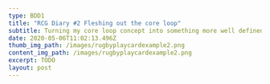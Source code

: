 ```yaml
---
type: BDD1
title: "RCG Diary #2 Fleshing out the core loop"
subtitle: Turning my core loop concept into something more well defined.
date: 2020-05-06T11:02:13.496Z
thumb_img_path: /images/rugbyplaycardexample2.png
content_img_path: /images/rugbyplaycardexample2.png
excerpt: TODO
layout: post
---
```

